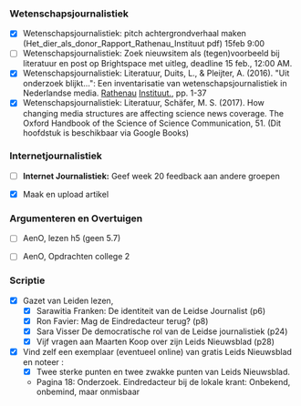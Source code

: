 ### Wetenschapsjournalistiek
- [x] Wetenschapsjournalistiek: pitch achtergrondverhaal maken (Het_dier_als_donor_Rapport_Rathenau_Instituut pdf) 15feb 9:00 
- [ ] Wetenschapsjournalistiek: Zoek nieuwsitem als (tegen)voorbeeld bij literatuur en post op Brightspace met uitleg, deadline 15 feb., 12:00 AM.
- [x] Wetenschapsjournalistiek: Literatuur, Duits, L., & Pleijter, A. (2016). "Uit onderzoek blijkt...": Een inventarisatie van wetenschapsjournalistiek in Nederlandse media. [Rathenau](https://www.rathenau.nl/sites/default/files/Uit%20onderzoek%20blijkt%20-%20achtergrondstudie%20Rathenau%20Instituut.pdf) [Instituut.](https://www.rathenau.nl/sites/default/files/Uit%20onderzoek%20blijkt%20-%20achtergrondstudie%20Rathenau%20Instituut.pdf), pp. 1-37  
- [x] Wetenschapsjournalistiek: Literatuur, Schäfer, M. S. (2017). How changing media structures are affecting science news coverage. The Oxford Handbook of the Science of Science Communication, 51. (Dit hoofdstuk is beschikbaar via Google Books)

### Internetjournalistiek
- [ ] **Internet Journalistiek:** Geef week 20 feedback aan andere groepen
- [x] Maak en upload artikel


### Argumenteren en Overtuigen
- [ ] AenO, lezen h5 (geen 5.7)
- [ ] AenO, Opdrachten college 2


### Scriptie
- [x] Gazet van Leiden lezen, 
	- [x] Sarawitia Franken: De identiteit van de Leidse Journalist (p6)
	- [x] Ron Favier: Mag de Eindredacteur terug? (p8)
	- [x] Sara Visser De democratische rol van de Leidse journalistiek (p24)
	- [x] Vijf vragen aan Maarten Koop over zijn Leids Nieuwsblad (p28)
- [x] Vind zelf een exemplaar (eventueel online) van gratis Leids Nieuwsblad en noteer :
	- [x] Twee sterke punten en twee zwakke punten van Leids Nieuwsblad.
    - Pagina 18: Onderzoek. Eindredacteur bij de lokale krant: Onbekend, onbemind, maar onmisbaar